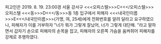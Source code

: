 피고인은 2019. 8. 19. 23:00경 서울 강서구 <<<오피스텔>>>C<<</오피스텔>>> 오피스텔 <<<동>>>D<<</동>>>동 1층 입구에서 피해자 <<<내국인이름>>>E<<</내국인이름>>>(가명, 여, 25세)에게 전화번호를 알려 달라고 요구하였으나, 피해자가 이를 거부하자 "너가 뭐가 그렇게 잘났어, 너가 그렇게 대단해. "라고 말하면서 갑자기 손으로 피해자의 손목을 잡고, 피해자의 오른쪽 가슴을 움켜쥐어 피해자를 강제로 추행하였다.
